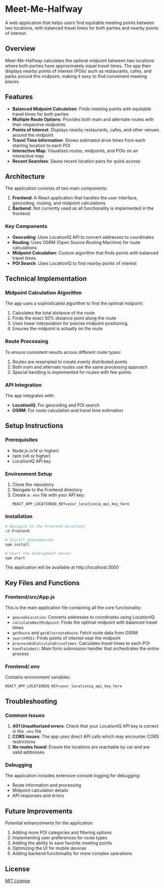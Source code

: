 # Meet-Me-Halfway

A web application that helps users find equitable meeting points between two locations, with balanced travel times for both parties and nearby points of interest.

## Overview

Meet-Me-Halfway calculates the optimal midpoint between two locations where both parties have approximately equal travel times. The app then displays nearby points of interest (POIs) such as restaurants, cafes, and parks around this midpoint, making it easy to find convenient meeting places.

## Features

- **Balanced Midpoint Calculation**: Finds meeting points with equitable travel times for both parties
- **Multiple Route Options**: Provides both main and alternate routes with their respective midpoints
- **Points of Interest**: Displays nearby restaurants, cafes, and other venues around the midpoint
- **Travel Time Information**: Shows estimated drive times from each starting location to each POI
- **Interactive Map**: Visualizes routes, midpoints, and POIs on an interactive map
- **Recent Searches**: Saves recent location pairs for quick access

## Architecture

The application consists of two main components:

1. **Frontend**: A React application that handles the user interface, geocoding, routing, and midpoint calculations
2. **Backend**: Not currently used as all functionality is implemented in the frontend

### Key Components

- **Geocoding**: Uses LocationIQ API to convert addresses to coordinates
- **Routing**: Uses OSRM (Open Source Routing Machine) for route calculations
- **Midpoint Calculation**: Custom algorithm that finds points with balanced travel times
- **POI Search**: Uses LocationIQ to find nearby points of interest

## Technical Implementation

### Midpoint Calculation Algorithm

The app uses a sophisticated algorithm to find the optimal midpoint:

1. Calculates the total distance of the route
2. Finds the exact 50% distance point along the route
3. Uses linear interpolation for precise midpoint positioning
4. Ensures the midpoint is actually on the route

### Route Processing

To ensure consistent results across different route types:

1. Routes are resampled to create evenly distributed points
2. Both main and alternate routes use the same processing approach
3. Special handling is implemented for routes with few points

### API Integration

The app integrates with:

- **LocationIQ**: For geocoding and POI search
- **OSRM**: For route calculation and travel time estimation

## Setup Instructions

### Prerequisites

- Node.js (v14 or higher)
- npm (v6 or higher)
- LocationIQ API key

### Environment Setup

1. Clone the repository
2. Navigate to the Frontend directory
3. Create a `.env` file with your API key:
   ```
   REACT_APP_LOCATIONIQ_KEY=your_locationiq_api_key_here
   ```

### Installation

```bash
# Navigate to the Frontend directory
cd Frontend

# Install dependencies
npm install

# Start the development server
npm start
```

The application will be available at http://localhost:3000

## Key Files and Functions

### Frontend/src/App.js

This is the main application file containing all the core functionality:

- `geocodeLocation`: Converts addresses to coordinates using LocationIQ
- `calculateBestMidpoint`: Finds the optimal midpoint with balanced travel times
- `getRoute` and `getAlternateRoute`: Fetch route data from OSRM
- `searchPOIs`: Finds points of interest near the midpoint
- `processAndCalculateDriveTimes`: Calculates travel times to each POI
- `handleSubmit`: Main form submission handler that orchestrates the entire process

### Frontend/.env

Contains environment variables:

```
REACT_APP_LOCATIONIQ_KEY=your_locationiq_api_key_here
```

## Troubleshooting

### Common Issues

1. **401 Unauthorized errors**: Check that your LocationIQ API key is correct in the `.env` file
2. **CORS issues**: The app uses direct API calls which may encounter CORS restrictions
3. **No routes found**: Ensure the locations are reachable by car and are valid addresses

### Debugging

The application includes extensive console logging for debugging:
- Route information and processing
- Midpoint calculation details
- API responses and errors

## Future Improvements

Potential enhancements for the application:

1. Adding more POI categories and filtering options
2. Implementing user preferences for route types
3. Adding the ability to save favorite meeting points
4. Optimizing the UI for mobile devices
5. Adding backend functionality for more complex operations

## License

[MIT License](LICENSE)
